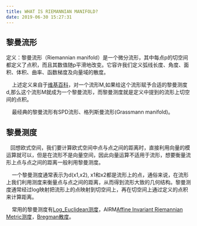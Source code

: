 ```yaml
---
title: WHAT IS RIEMANNIAN MANIFOLD?
date: 2019-06-30 15:27:31
---
```

## 黎曼流形

定义：黎曼流形（Riemannian manifold）是一个微分流形，其中每点p的切空间都定义了点积，而且其数值随p平滑地改变。它容许我们定义弧线长度、角度、面积、体积、曲率、函数梯度及向量域的散度。

    上述定义来自于[维基百科](https://zh.wikipedia.org/wiki/%E9%BB%8E%E6%9B%BC%E6%B5%81%E5%BD%A2)，对一个流形M,如果给这个流形赋予合适的黎曼测度d,那么这个流形M就成为一个黎曼流形，而黎曼测度就是定义中提到的流形上切空间的点积。

    最经典的黎曼流形有SPD流形、格列斯曼流形(Grassmann manifold)。
## 黎曼测度
   回想欧式空间，我们要计算欧式空间中点与点之间的距离时，直接利用向量的模运算就可以，但是在流形不是向量空间，因此向量运算不适用于流形，想要衡量流形上点与点之间的距离一般利用黎曼测度。

    一个黎曼测度通常表示为d(x1,x2), x1和x2都是流形上的点，通俗来说，在流形上我们利用测度来衡量点与点之间的距离，从而得到流形大致的几何结构。黎曼测度通常经过log映射把流形上的点映射到切空间上，再在切空间上通过定义的点积来计算距离。

    常用的黎曼测度有[Log_Euclidean测度](https://blog.csdn.net/whwan11/article/details/80569644)，AIRM[Affine Invariant Riemannian Metric测度](https://blog.csdn.net/whwan11/article/details/80598068)，[Bregman散度](https://blog.csdn.net/whwan11/article/details/80697574)。
